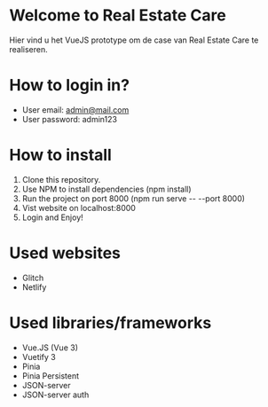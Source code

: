# Welcome to Real Estate Care

Hier vind u het VueJS prototype om de case van Real Estate Care te realiseren.

# How to login in?
- User email: admin@mail.com
- User password: admin123

# How to install
1. Clone this repository.
2. Use NPM to install dependencies (npm install)
3. Run the project on port 8000 (npm run serve -- --port 8000)
4. Vist website on localhost:8000
5. Login and Enjoy!

# Used websites
- Glitch
- Netlify

# Used libraries/frameworks

 - Vue.JS (Vue 3)
 - Vuetify 3
 - Pinia
 - Pinia Persistent
 - JSON-server
 - JSON-server auth

